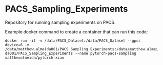 # PACS_Sampling_Experiments
Repository for running sampling experiments on PACS. 

Example docker command to create a container that can run this code:

```docker run -it -v /data/PACS_Dataset:/data/PACS_Dataset --gpus device=6 -v /data/matthew.almeida001/PACS_Sampling_Experiments:/data/matthew.almeida001/PACS_Sampling_Experiments --name pytorch-pacs-sampling matthewalmeida/pytorch-xian```